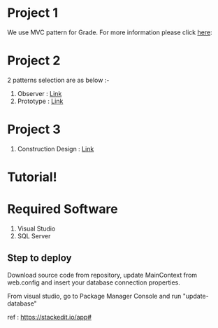 # Project 1
We use MVC pattern for Grade. For more information please click [here](https://github.com/duncansez/SRAD/blob/master/SRAD_MVC/Controllers/GradeController.cs): 

# Project 2
 2 patterns selection are as below :-
 1. Observer : [Link](https://github.com/duncansez/SRAD/blob/master/Observer/Program.cs)
 2. Prototype : [Link](https://github.com/duncansez/SRAD/blob/master/SRAD_MVC/ProtoType/Helper.cs)

# Project 3

 1. Construction Design : [Link](https://github.com/duncansez/SRAD/tree/master/SRAD_MVC/ConstructionDesign)

# Tutorial!

# Required Software
 1. Visual Studio
 2. SQL Server

## Step to deploy

Download source code from repository, update MainContext from web.config and insert your database connection properties. 

From visual studio, go to Package Manager Console and run "update-database" 

ref : https://stackedit.io/app#
